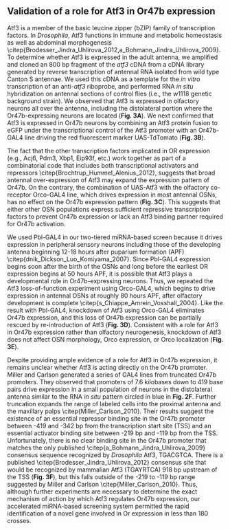 ## Validation of a role for Atf3 in Or47b expression

Atf3 is a member of the basic leucine zipper (bZIP) family of transcription factors. In *Drosophila*, Atf3 functions in immune and metabolic homeostasis as well as abdominal morphogenesis \citep{Brodesser_Jindra_Uhlirova_2012,a_Bohmann_Jindra_Uhlirova_2009}. To determine whether Atf3 is expressed in the adult antenna, we amplified and cloned an 800 bp fragment of the *atf3* cDNA from a cDNA library generated by reverse transcription of antennal RNA isolated from wild type Canton S antennae. We used this cDNA as a template for the *in vitro* transcription of an anti-*atf3* riboprobe, and performed RNA *in situ* hybridization on antennal sections of control flies (i.e., the w1118 genetic background strain). We observed that Atf3 is expressed in olfactory neurons all over the antenna, including the distolateral portion where the Or47b-expressing neurons are located (**Fig. 3A**). We next confirmed that Atf3 is expressed in Or47b neurons by combining an Atf3 protein fusion to eGFP under the transcriptional control of the Atf3 promoter with an Or47b-GAL4 line driving the red fluorescent marker UAS-TdTomato (**Fig. 3B**). 

The fact that the other transcription factors implicated in OR expression (e.g., Acj6, Pdm3, Xbp1, Eip93f, etc.) work together as part of a combinatorial code that includes both transcriptional activators and repressors \citep{Brochtrup_Hummel_Alenius_2012}, suggests that broad antennal over-expression of Atf3 may expand the expression pattern of Or47b. On the contrary, the combination of UAS-Atf3 with the olfactory co-receptor Orco-GAL4 line, which drives expression in most antennal OSNs, has no effect on the Or47b expression pattern (**Fig. 3C**). This suggests that either other OSN populations express sufficient repressive transcription factors to prevent Or47b expression or lack an Atf3 binding partner required for Or47b activation.

We used Pbl-GAL4 in our two-tiered miRNA-based screen because it drives expression in peripheral sensory neurons including those of the developing antenna beginning 12-18 hours after puparium formation (APF) \citep{dnik_Dickson_Luo_Komiyama_2007}. Since Pbl-GAL4 expression begins soon after the birth of the OSNs and long before the earliest OR expression begins at 50 hours APF, it is possible that Atf3 plays a developmental role in Or47b-expressing neurons. Thus, we repeated the Atf3 loss-of-function experiment using Orco-GAL4, which begins to drive expression in antennal OSNs at roughly 80 hours APF, after olfactory development is complete \citep{s_Chiappe_Amrein_Vosshall_2004}. Like the result with Pbl-GAL4, knockdown of Atf3 using Orco-GAL4 eliminates Or47b expression, and this loss of Or47b expression can be partially rescued by re-introduction of Atf3 (**Fig. 3D**). Consistent with a role for Atf3 in Or47b expression rather than olfactory neurogenesis, knockdown of Atf3 does not affect OSN morphology, Orco expression, or Orco localization (**Fig. 3E**).

Despite providing ample evidence of a role for Atf3 in Or47b expression, it remains unclear whether Atf3 is acting directly on the Or47b promoter. Miller and Carlson generated a series of GAL4 lines from truncated Or47b promoters. They observed that promoters of 7.6 kilobases down to 419 base pairs drive expression in a small population of neurons in the distolateral antenna similar to the RNA *in situ* pattern circled in blue in **Fig. 2F**. Further truncation expands the range of labeled cells into the proximal antenna and the maxillary palps \citep{Miller_Carlson_2010}. Their results suggest the existence of an essential repressor binding site in the Or47b promoter between -419 and -342 bp from the transcription start site (TSS) and an essential activator binding site between -219 bp and -119 bp from the TSS. Unfortunately, there is no clear binding site in the Or47b promoter that matches the only published \citep{a_Bohmann_Jindra_Uhlirova_2009} consensus sequence recognized by *Drosophila* Atf3, TGACGTCA. There is a published \citep{Brodesser_Jindra_Uhlirova_2012} consensus site that would be recognized by mammalian Atf3 (TGAYRTCA) 918 bp upstream of the TSS (**Fig. 3F**), but this falls outside of the -219 to -119 bp range suggested by Miller and Carlson \citep{Miller_Carlson_2010}. Thus, although further experiments are necessary to determine the exact mechanism of action by which Atf3 regulates Or47b expression, our accelerated miRNA-based screening system permitted the rapid identification of a novel gene involved in Or expression in less than 180 crosses.